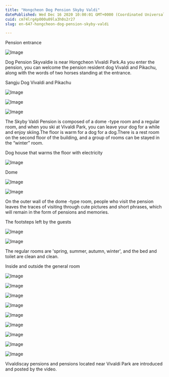 ```yaml
---
title: "Hongcheon Dog Pension Skyby Valdi"
datePublished: Wed Dec 16 2020 10:00:01 GMT+0000 (Coordinated Universal Time)
cuid: cm74lrg4p000u09la3h0s2r27
slug: en-647-hongcheon-dog-pension-skyby-valdi

---
```



Pension entrance

![Image](https://cdn.hashnode.com/res/hashnode/image/upload/v1739527466910/b9da99b5-8a83-4931-98a9-0feafa1a5c5a.jpeg)

Dog Pension Skyvaldie is near Hongcheon Vivaldi Park.As you enter the pension, you can welcome the pension resident dog Vivaldi and Pikachu, along with the words of two horses standing at the entrance.

Sangju Dog Vivaldi and Pikachu

![Image](https://cdn.hashnode.com/res/hashnode/image/upload/v1739527469269/8cba8ef6-f408-4c66-b607-7c9e69dce67e.jpeg)

![Image](https://cdn.hashnode.com/res/hashnode/image/upload/v1739527471259/3cbc0c5f-1aee-4be1-acd0-5681f4cb6338.jpeg)

![Image](https://cdn.hashnode.com/res/hashnode/image/upload/v1739527473698/c54d5cb5-5712-4b21-ac2a-c86cdeff63a2.jpeg)

The Skyby Valdi Pension is composed of a dome -type room and a regular room, and when you ski at Vivaldi Park, you can leave your dog for a while and enjoy skiing.The floor is warm for a dog for a dog.There is a rest room on the second floor of the building, and a group of rooms can be stayed in the “winter” room.

Dog house that warms the floor with electricity

![Image](https://cdn.hashnode.com/res/hashnode/image/upload/v1739527475862/c6fa5581-3b6b-40a8-a0b0-229b454591b0.jpeg)

Dome

![Image](https://cdn.hashnode.com/res/hashnode/image/upload/v1739527477645/a5d8674f-4b6b-4109-8c24-b8a70d3ba93e.jpeg)

![Image](https://cdn.hashnode.com/res/hashnode/image/upload/v1739527479623/ea63a1e0-bac7-42c0-8e32-8e886df6b78f.jpeg)

On the outer wall of the dome -type room, people who visit the pension leaves the traces of visiting through cute pictures and short phrases, which will remain in the form of pensions and memories.

The footsteps left by the guests

![Image](https://cdn.hashnode.com/res/hashnode/image/upload/v1739527481423/01a994da-93f3-487e-99e7-7f680f68a862.jpeg)

![Image](https://cdn.hashnode.com/res/hashnode/image/upload/v1739527483308/b426ece6-93ff-4849-9ef8-8a5423ac1bc3.jpeg)

The regular rooms are 'spring, summer, autumn, winter', and the bed and toilet are clean and clean.

Inside and outside the general room

![Image](https://cdn.hashnode.com/res/hashnode/image/upload/v1739527485475/a699ceac-6d4f-4014-beaf-7fba1e0c763f.jpeg)

![Image](https://cdn.hashnode.com/res/hashnode/image/upload/v1739527486955/cbd7d14c-f564-4c2d-b14d-79d368a5bd21.jpeg)

![Image](https://cdn.hashnode.com/res/hashnode/image/upload/v1739527489168/96c07cf1-7608-4a53-8222-fe87233c5549.jpeg)

![Image](https://cdn.hashnode.com/res/hashnode/image/upload/v1739527491264/1796b9e8-f11a-44c3-a0d3-5ea515ed0444.jpeg)

![Image](https://cdn.hashnode.com/res/hashnode/image/upload/v1739527493345/16f15b54-f3cd-49d8-b485-da2877667a41.jpeg)

![Image](https://cdn.hashnode.com/res/hashnode/image/upload/v1739527495248/6d69e59b-febb-4e56-89f4-906addd9947d.jpeg)

![Image](https://cdn.hashnode.com/res/hashnode/image/upload/v1739527497573/19995553-8f1c-4feb-949f-e8b11c0166bf.jpeg)

![Image](https://cdn.hashnode.com/res/hashnode/image/upload/v1739527499583/00349a54-dc67-42d3-85c7-c069709de7f7.jpeg)

![Image](https://cdn.hashnode.com/res/hashnode/image/upload/v1739527501574/1b37334f-3539-4440-bcce-1ead9b2207f3.jpeg)

Vivaldiscay pensions and pensions located near Vivaldi Park are introduced and posted by the video.